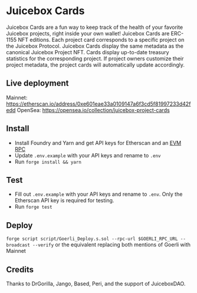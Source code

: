 # Juicebox Cards

Juicebox Cards are a fun way to keep track of the health of your favorite Juicebox projects, right inside your own wallet! Juicebox Cards are ERC-1155 NFT editions. Each project card corresponds to a specific project on the Juicebox Protocol. Juicebox Cards display the same metadata as the canonical Juicebox Project NFT. Cards display up-to-date treasury statistics for the corresponding project. If project owners customize their project metadata, the project cards will automatically update accordingly.

## Live deployment
Mainnet: https://etherscan.io/address/0xe601eae33a0109147a6f3cd5f81997233d42fedd
OpenSea: https://opensea.io/collection/juicebox-project-cards

## Install
- Install Foundry and Yarn and get API keys for Etherscan and an [EVM RPC](https://ethereumnodes.com/)
- Update `.env.example` with your API keys and rename to `.env`
- Run `forge install && yarn`

## Test
- Fill out `.env.example` with your API keys and rename to `.env`. Only the Etherscan API key is required for testing.
- Run `forge test`

## Deploy
`forge script script/Goerli_Deploy.s.sol --rpc-url $GOERLI_RPC_URL --broadcast --verify` or the equivalent replacing both mentions of Goerli with Mainnet

## Credits
Thanks to DrGorilla, Jango, Based, Peri, and the support of JuiceboxDAO.